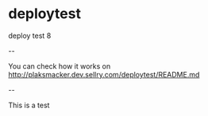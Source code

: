 deploytest
==========

deploy test 8

--

You can check how it works on http://plaksmacker.dev.sellry.com/deploytest/README.md

--

This is a test
